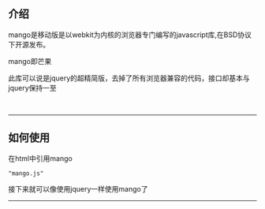 <h2><a name="" class="anchor" href="#"><span class="mini-icon mini-icon-link"></span></a>介绍</h2>
<p>mango是移动版是以webkit为内核的浏览器专门编写的javascript库,在BSD协议下开源发布。</p>

<p>mango即芒果</p>
<p>此库可以说是jquery的超精简版，去掉了所有浏览器兼容的代码，接口却基本与jquery保持一至</p>
<br />
<hr />
<h2>
<a name="-1" class="anchor" href="#-1"><span class="mini-icon mini-icon-link"></span></a>如何使用</h2>

<p>在html中引用mango</p>

<pre><code>"mango.js"
</code></pre>
<p>接下来就可以像使用jquery一样使用mango了</p>

<hr />